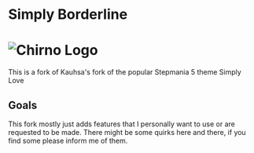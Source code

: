 # Simply Borderline

![Chirno Logo](https://i.ibb.co/MNfLt1P/borderline-doubleres.png)
======================

This is a fork of Kauhsa's fork of the popular Stepmania 5 theme Simply Love

## Goals

This fork mostly just adds features that I personally want to use or are requested to be made.
There might be some quirks here and there, if you find some please inform me of them.
